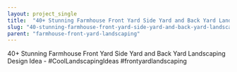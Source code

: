 ```yaml
---
layout: project_single
title:  "40+ Stunning Farmhouse Front Yard Side Yard and Back Yard Landscaping Design Idea - #CoolLandscapingIdeas #frontyardlandscaping"
slug: "40-stunning-farmhouse-front-yard-side-yard-and-back-yard-landscaping-design-idea-coollandscapingideas-frontyardlandscaping"
parent: "farmhouse-front-yard-landscaping"
---
```

40+ Stunning Farmhouse Front Yard Side Yard and Back Yard Landscaping Design Idea - #CoolLandscapingIdeas #frontyardlandscaping